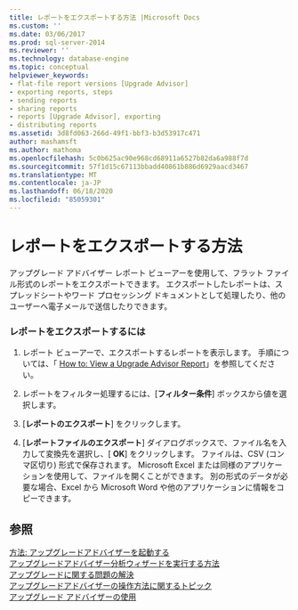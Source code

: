```yaml
---
title: レポートをエクスポートする方法 |Microsoft Docs
ms.custom: ''
ms.date: 03/06/2017
ms.prod: sql-server-2014
ms.reviewer: ''
ms.technology: database-engine
ms.topic: conceptual
helpviewer_keywords:
- flat-file report versions [Upgrade Advisor]
- exporting reports, steps
- sending reports
- sharing reports
- reports [Upgrade Advisor], exporting
- distributing reports
ms.assetid: 3d8fd063-266d-49f1-bbf3-b3d53917c471
author: mashamsft
ms.author: mathoma
ms.openlocfilehash: 5c0b625ac90e968cd68911a6527b82da6a988f7d
ms.sourcegitcommit: 57f1d15c67113bbadd40861b886d6929aacd3467
ms.translationtype: MT
ms.contentlocale: ja-JP
ms.lasthandoff: 06/18/2020
ms.locfileid: "85059301"
---
```

# <a name="how-to-export-reports"></a>レポートをエクスポートする方法
  アップグレード アドバイザー レポート ビューアーを使用して、フラット ファイル形式のレポートをエクスポートできます。 エクスポートしたレポートは、スプレッドシートやワード プロセッシング ドキュメントとして処理したり、他のユーザーへ電子メールで送信したりできます。  
  
### <a name="to-export-a-report"></a>レポートをエクスポートするには  
  
1.  レポート ビューアーで、エクスポートするレポートを表示します。 手順については、「 [How to: View a Upgrade Advisor Report](../../../2014/sql-server/install/how-to-view-an-upgrade-advisor-report.md)」を参照してください。  
  
2.  レポートをフィルター処理するには、[**フィルター条件**] ボックスから値を選択します。  
  
3.  [**レポートのエクスポート**] をクリックします。  
  
4.  [**レポートファイルのエクスポート**] ダイアログボックスで、ファイル名を入力して変換先を選択し、[ **OK**] をクリックします。 ファイルは、CSV (コンマ区切り) 形式で保存されます。 Microsoft Excel または同様のアプリケーションを使用して、ファイルを開くことができます。 別の形式のデータが必要な場合、Excel から Microsoft Word や他のアプリケーションに情報をコピーできます。  
  
## <a name="see-also"></a>参照  
 [方法: アップグレードアドバイザーを起動する](../../../2014/sql-server/install/how-to-launch-upgrade-advisor.md)   
 [アップグレードアドバイザー分析ウィザードを実行する方法](../../../2014/sql-server/install/how-to-run-the-upgrade-advisor-analysis-wizard.md)   
 [アップグレードに関する問題の解決](../../../2014/sql-server/install/resolving-upgrade-issues.md)   
 [アップグレードアドバイザーの操作方法に関するトピック](../../../2014/sql-server/install/upgrade-advisor-how-to-topics.md)   
 [アップグレード アドバイザーの使用](../../../2014/sql-server/install/working-with-upgrade-advisor.md)  
  
  
